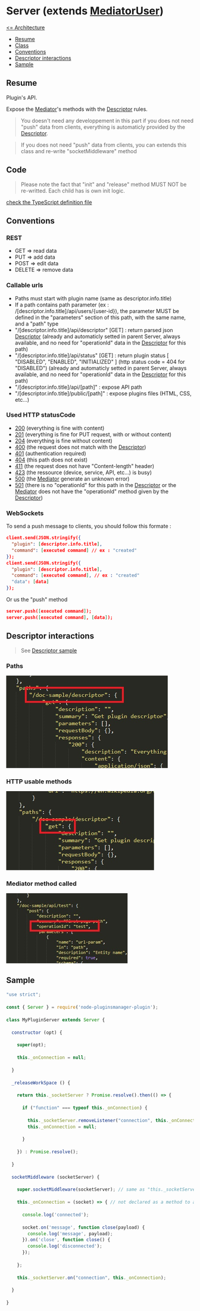 # Server (extends [MediatorUser](./MediatorUser.md))

[<= Architecture](./architecture.md)

* [Resume](#resume)
* [Class](#class-extends-mediatoruser)
* [Conventions](#conventions)
* [Descriptor interactions](#descriptor-interactions)
* [Sample](#sample)

## Resume

Plugin's API.

Expose the [Mediator](./Mediator.md)'s methods with the [Descriptor](./Descriptor.md) rules.

> You doesn't need any developpement in this part if you does not need "push" data from clients, everything is automaticly provided by the [Descriptor](./Descriptor.md).

> If you does not need "push" data from clients, you can extends this class and re-write "socketMiddleware" method

## Code

> Please note the fact that "init" and "release" method MUST NOT be re-writted. Each child has is own init logic.

[check the TypeScript definition file](../lib/index.d.ts)

## Conventions

### REST

  * GET => read data
  * PUT => add data
  * POST => edit data
  * DELETE => remove data

### Callable urls

  * Paths must start with plugin name (same as descriptor.info.title)
  * If a path contains path parameter (ex : /[descriptor.info.title]/api/users/{user-id}), the parameter MUST be defined in the "parameters" section of this path, with the same name, and a "path" type
  * "/[descriptor.info.title]/api/descriptor" [GET] : return parsed json [Descriptor](./Descriptor.md) (already and automaticly setted in parent Server, always available, and no need for "operationId" data in the [Descriptor](./Descriptor.md) for this path)
  * "/[descriptor.info.title]/api/status" [GET] : return plugin status [ "DISABLED", "ENABLED", "INITIALIZED" ] (http status code = 404 for "DISABLED") (already and automaticly setted in parent Server, always available, and no need for "operationId" data in the [Descriptor](./Descriptor.md) for this path)
  * "/[descriptor.info.title]/api/[path]" : expose API path
  * "/[descriptor.info.title]/public/[path]" : expose plugins files (HTML, CSS, etc...)

### Used HTTP statusCode

  * [200](https://developer.mozilla.org/fr/docs/Web/HTTP/Status/200) (everything is fine with content)
  * [201](https://developer.mozilla.org/fr/docs/Web/HTTP/Status/201) (everything is fine for PUT request, with or without content)
  * [204](https://developer.mozilla.org/fr/docs/Web/HTTP/Status/204) (everything is fine without content)
  * [400](https://developer.mozilla.org/fr/docs/Web/HTTP/Status/400) (the request does not match with the [Descriptor](./Descriptor.md))
  * [401](https://developer.mozilla.org/fr/docs/Web/HTTP/Status/401) (authentication required)
  * [404](https://developer.mozilla.org/fr/docs/Web/HTTP/Status/404) (this path does not exist)
  * [411](https://developer.mozilla.org/fr/docs/Web/HTTP/Status/411) (the request does not have "Content-length" header)
  * [423](https://developer.mozilla.org/fr/docs/Web/HTTP/Status/423) (the ressource (device, service, API, etc...) is busy)
  * [500](https://developer.mozilla.org/fr/docs/Web/HTTP/Status/500) (the [Mediator](./Mediator.md) generate an unknown error)
  * [501](https://developer.mozilla.org/fr/docs/Web/HTTP/Status/501) (there is no "operationId" for this path in the [Descriptor](./Descriptor.md) or the [Mediator](./Mediator.md) does not have the "operationId" method given by the [Descriptor](./Descriptor.md))

### WebSockets

To send a push message to clients, you should follow this formate :
```json
client.send(JSON.stringify({
  "plugin": [descriptor.info.title],
  "command": [executed command] // ex : "created"
});
client.send(JSON.stringify({
  "plugin": [descriptor.info.title],
  "command": [executed command], // ex : "created"
  "data": [data]
});
```

Or us the "push" method
```json
server.push([executed command]);
server.push([executed command], [data]);
```

## Descriptor interactions

> See [Descriptor sample](./Descriptor.json)

### Paths

![Descriptor interaction](./pictures/Server_DescriptorInteraction_1.jpg)

### HTTP usable methods

![Descriptor interaction](./pictures/Server_DescriptorInteraction_2.jpg)

### Mediator method called

![Descriptor interaction](./pictures/Mediator_DescriptorInteraction_1.jpg)

## Sample

```javascript
"use strict";

const { Server } = require('node-pluginsmanager-plugin');

class MyPluginServer extends Server {

  constructor (opt) {

    super(opt);

    this._onConnection = null;

  }

  _releaseWorkSpace () {

    return this._socketServer ? Promise.resolve().then(() => {

      if ("function" === typeof this._onConnection) {

        this._socketServer.removeListener("connection", this._onConnection);
        this._onConnection = null;

      }

    }) : Promise.resolve();

  }

  socketMiddleware (socketServer) {

    super.socketMiddleware(socketServer); // same as "this._socketServer = socketServer;"

    this._onConnection = (socket) => { // not declared as a method to avoid "this" reference problems

      console.log('connected');

      socket.on('message', function close(payload) {
        console.log('message', payload);
      }).on('close', function close() {
        console.log('disconnected');
      });

    };

    this._socketServer.on("connection", this._onConnection);

  }

}
```
